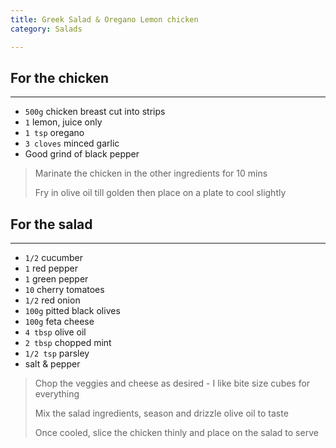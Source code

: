 ```yaml
---
title: Greek Salad & Oregano Lemon chicken 
category: Salads

--- 
```


## For the chicken

---

* `500g` chicken breast cut into strips
* `1` lemon, juice only
* `1 tsp` oregano
* `3 cloves` minced garlic
* Good grind of black pepper

> Marinate the chicken in the other ingredients for 10 mins
>
> Fry in olive oil till golden then place on a plate to cool slightly

## For the salad

---

* `1/2` cucumber
* `1` red pepper
* `1` green pepper
* `10` cherry tomatoes
* `1/2` red onion
* `100g` pitted black olives
* `100g` feta cheese
* `4 tbsp` olive oil
* `2 tbsp` chopped mint
* `1/2 tsp` parsley
* salt & pepper

> Chop the veggies and cheese as desired - I like bite size cubes for everything
>
> Mix the salad ingredients, season and drizzle olive oil to taste
>
> Once cooled, slice the chicken thinly and place on the salad to serve